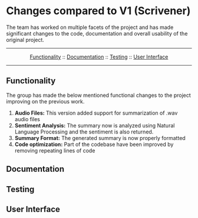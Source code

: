# Changes compared to V1 (Scrivener)

The team has worked on multiple facets of the project and has made significant changes to the code, documentation and overall usability of the original project. 

---

<p align="center">
  <a href="#functionality">Functionality</a>
  ::
  <a href="#documentation">Documentation</a>
  ::
  <a href="#testing">Testing</a>
  ::
  <a href="#user-interface">User Interface</a>
</p>

---

## Functionality
The group has made the below mentioned functional changes to the project improving on the previous work.
1. **Audio Files:** This version added support for summarization of .wav audio files
2. **Sentiment Analysis:** The summary now is analyzed using Natural Language Processing and the sentiment is also returned.
3. **Summary Format:** The generated summary is now properly formatted
4. **Code optimization:** Part of the codebase have been improved by removing repeating lines of code

## Documentation

## Testing

## User Interface
